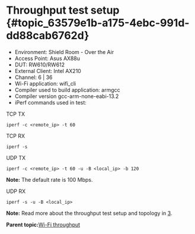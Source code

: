 # Throughput test setup {#topic_63579e1b-a175-4ebc-991d-dd88cab6762d}

-   Environment: Shield Room - Over the Air
-   Access Point: Asus AX88u
-   DUT: RW610/RW612
-   External Client: Intel AX210
-   Channel: 6 \| 36
-   Wi-Fi application: wifi\_cli
-   Compiler used to build application: armgcc
-   Compiler version gcc-arm-none-eabi-13.2
-   iPerf commands used in test:

TCP TX

```
iperf -c <remote_ip> -t 60
```

TCP RX

```
iperf -s
```

UDP TX

```
iperf -c <remote_ip> -t 60 -u -B <local_ip> -b 120
```

**Note:** The default rate is 100 Mbps.

UDP RX

```
iperf -s -u -B <local_ip>
```

**Note:** Read more about the throughput test setup and topology in [3](references.md#item_um11799).

**Parent topic:**[Wi-Fi throughput](../topics/wi-fi_throughput_03.md)

